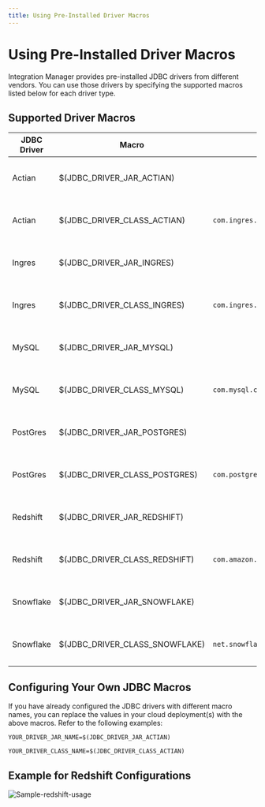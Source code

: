 ```yaml
---
title: Using Pre-Installed Driver Macros
---
```


# Using Pre-Installed Driver Macros

Integration Manager provides pre-installed JDBC drivers from different vendors. You can use those drivers by specifying the supported macros listed below for each driver type.

## Supported Driver Macros

JDBC Driver | Macro | Value | Description |
--- | --- |--- |--- |
Actian | $(JDBC_DRIVER_JAR_ACTIAN) |  | Actian JDBC driver jar file |
Actian | $(JDBC_DRIVER_CLASS_ACTIAN) | `com.ingres.jdbc.IngresDriver` | Actian JDBC driver classname |
Ingres | $(JDBC_DRIVER_JAR_INGRES) |  | Actian JDBC driver jar file |
Ingres | $(JDBC_DRIVER_CLASS_INGRES) | `com.ingres.jdbc.IngresDriver` | Actian JDBC driver classname |
MySQL | $(JDBC_DRIVER_JAR_MYSQL) |  | MySQL JDBC driver jar file |
MySQL | $(JDBC_DRIVER_CLASS_MYSQL) | `com.mysql.cj.jdbc.Driver` | MySQL JDBC driver classname |
PostGres | $(JDBC_DRIVER_JAR_POSTGRES) |  | Postgres JDBC driver jar file |
PostGres | $(JDBC_DRIVER_CLASS_POSTGRES) | `com.postgres.Driver` | Redshift JDBC driver classname |
Redshift | $(JDBC_DRIVER_JAR_REDSHIFT) |  | Redshift JDBC driver jar file |
Redshift | $(JDBC_DRIVER_CLASS_REDSHIFT) | `com.amazon.redshift.Driver` | Redshift JDBC driver classname |
Snowflake | $(JDBC_DRIVER_JAR_SNOWFLAKE) |  | Snowflake JDBC driver jar file |
Snowflake | $(JDBC_DRIVER_CLASS_SNOWFLAKE) | `net.snowflake.client.jdbc.SnowflakeDriver` | Snowflake JDBC driver classname |


## Configuring Your Own JDBC Macros

If you have already configured the JDBC drivers with different macro names, you can replace the values in your cloud deployment(s) with the above macros. Refer to the following examples:

```
YOUR_DRIVER_JAR_NAME=$(JDBC_DRIVER_JAR_ACTIAN)

YOUR_DRIVER_CLASS_NAME=$(JDBC_DRIVER_CLASS_ACTIAN)
```

## Example for Redshift Configurations

![Sample-redshift-usage](/img/Redshift-Configuration.png)
